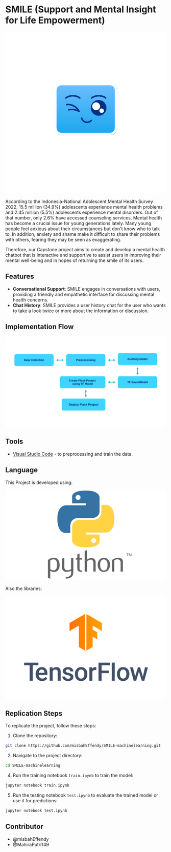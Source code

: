 <h1>SMILE (Support and Mental Insight for Life Empowerment)</h1>

![logo](https://github.com/misbahEffendy/SMILE-machinelearning/blob/496762fd3ce98c4f2d4e145470b4d120314d4810/asset/Logo.png)
<p>According to the Indonesia-National Adolescent Mental Health Survey 2022, 15.5 million (34.9%) 
  adolescents experience mental health problems and 2.45 million (5.5%) adolescents experience mental disorders. 
  Out of that number, only 2.6% have accessed counseling services. Mental health has become a crucial issue for young generations lately. Many young people feel anxious about their circumstances but don't know who to talk to. In addition, anxiety and
  shame make it difficult to share their problems with others, fearing they may be seen as exaggerating.</p>
<p>Therefore, our Capstone project aims to create and develop a mental health chatbot that is interactive and supportive to assist users in improving their mental well-being and in hopes of returning the smile of its users.</p>


## Features
- **Conversational Support**: SMILE engages in conversations with users, providing a friendly and empathetic interface for discussing mental health concerns.
- **Chat History**: SMILE provides a user history chat for the user who wants to take a look twice or more about the information or discussion.


## Implementation Flow

![impflowfix](https://github.com/misbahEffendy/SMILE-machinelearning/blob/3026fda27df8b487fb45745128a3246332d0cb1f/asset/Implementation%20Flow%20MLxCC.png)


## Tools

- [Visual Studio Code](https://code.visualstudio.com/) - to preprocessing and train the data.


## Language

This Project is developed using:

![Python](https://github.com/misbahEffendy/SMILE-machinelearning/blob/496762fd3ce98c4f2d4e145470b4d120314d4810/asset/Python.png)


Also the libraries:

![TensorFlow](https://github.com/misbahEffendy/SMILE-machinelearning/blob/496762fd3ce98c4f2d4e145470b4d120314d4810/asset/TensorFlow.png)


## Replication Steps

To replicate the project, follow these steps:

1. Clone the repository:

```sh
git clone https://github.com/misbahEffendy/SMILE-machinelearning.git
```

2. Navigate to the project directory:

```sh
cd SMILE-machinelearning
```

4. Run the training notebook `train.ipynb` to train the model: 

```sh
jupyter notebook train.ipynb
```

5. Run the testing notebook `test.ipynb` to evaluate the trained model or use it for predictions:

```sh
jupyter notebook test.ipynb
```


## Contributor

- @misbahEffendy
- @MahiraPutri149
